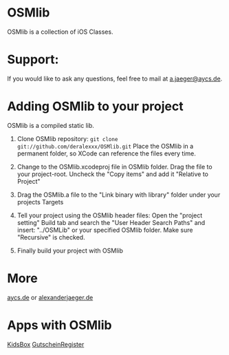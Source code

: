 OSMlib
======

OSMlib is a collection of iOS Classes.

Support:
========

If you would like to ask any questions, feel free to mail at a.jaeger@aycs.de.

Adding OSMlib to your project
=============================

OSMlib is a compiled static lib.

1. Clone OSMlib repository: `git clone git://github.com/deralexxx/OSMlib.git`
Place the OSMlib in a permanent folder, so XCode can reference the files every time.

2. Change to the OSMlib.xcodeproj file in OSMlib folder. Drag the file to your project-root. Uncheck the "Copy items" and add it "Relative to Project"

3. Drag the OSMlib.a file to the "Link binary with library" folder under your projects Targets

4. Tell your project using the OSMlib header files: Open the "project setting" Build tab and search the "User Header Search Paths" and insert: "../OSMLib" or your specified OSMlib folder. Make sure "Recursive" is checked.

5. Finally build your project with OSMlib

More
====

[aycs.de][]
or
[alexanderjaeger.de][]

Apps with OSMlib
================
[KidsBox][]
[GutscheinRegister][]

[aycs.de]:http://aycs.de
[alexanderjaeger.de]:http://alexanderjaeger.de
[KidsBox]:http://itunes.apple.com/de/app/kidsbox/id372182265?mt=8
[GutscheinRegister]: http://itunes.apple.com/de/app/gutscheine-gutscheinregister/id422260104?mt=8&ls=1

